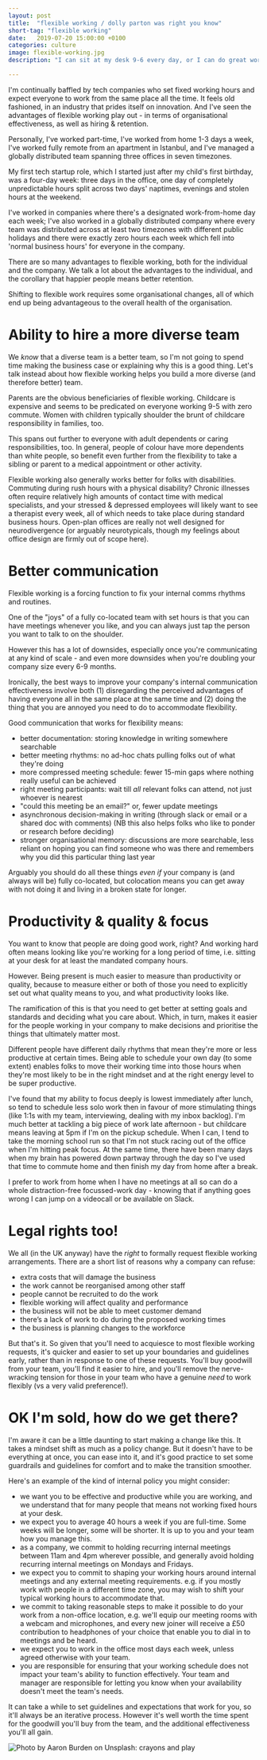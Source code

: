 ```yaml
---
layout: post
title:  "flexible working / dolly parton was right you know"
short-tag: "flexible working"
date:   2019-07-20 15:00:00 +0100
categories: culture
image: flexible-working.jpg
description: "I can sit at my desk 9-6 every day, or I can do great work. The latter has unexpected advantages for your organisation's health"

---
```


I'm continually baffled by tech companies who set fixed working hours and expect everyone to work from the same place all the time. It feels old fashioned, in an industry that prides itself on innovation. And I've seen the advantages of flexible working play out - in terms of organisational effectiveness, as well as hiring & retention.

Personally, I've worked part-time, I've worked from home 1-3 days a week, I've worked fully remote from an apartment in Istanbul, and I've managed a globally distributed team spanning three offices in seven timezones.

My first tech startup role, which I started just after my child's first birthday, was a four-day week: three days in the office, one day of completely unpredictable hours split across two days' naptimes, evenings and stolen hours at the weekend.

I've worked in companies where there's a designated work-from-home day each week; I've also worked in a globally distributed company where every team was distributed across at least two timezones with different public holidays and there were exactly zero hours each week which fell into 'normal business hours' for everyone in the company.

There are so many advantages to flexible working, both for the individual and the company. We talk a lot about the advantages to the individual, and the corollary that happier people means better retention.

Shifting to flexible work requires some organisational changes, all of which end up being advantageous to the overall health of the organisation.

# Ability to hire a more diverse team

We _know_ that a diverse team is a better team, so I'm not going to spend time making the business case or explaining why this is a good thing. Let's talk instead about how flexible working helps you build a more diverse (and therefore better) team.

Parents are the obvious beneficiaries of flexible working. Childcare is expensive and seems to be predicated on everyone working 9-5 with zero commute. Women with children typically shoulder the brunt of childcare responsibility in families, too.

This spans out further to everyone with adult dependents or caring responsibilities, too. In general, people of colour have more dependents than white people, so benefit even further from the flexibility to take a sibling or parent to a medical appointment or other activity.

Flexible working also generally works better for folks with disabilities. Commuting during rush hours with a physical disability? Chronic illnesses often require relatively high amounts of contact time with medical specialists, and your stressed & depressed employees will likely want to see a therapist every week, all of which needs to take place during standard business hours. Open-plan offices are really not well designed for neurodivergence (or arguably neurotypicals, though my feelings about office design are firmly out of scope here).

# Better communication

Flexible working is a forcing function to fix your internal comms rhythms and routines.

One of the "joys" of a fully co-located team with set hours is that you can have meetings whenever you like, and you can always just tap the person you want to talk to on the shoulder.

However this has a lot of downsides, especially once you're communicating at any kind of scale - and even more downsides when you're doubling your company size every 6-9 months.

Ironically, the best ways to improve your company's internal communication effectiveness involve both (1) disregarding the perceived advantages of having everyone all in the same place at the same time and (2) doing the thing that you are annoyed you need to do to accommodate flexibility. 

Good communication that works for flexibility means:
* better documentation: storing knowledge in writing somewhere searchable
* better meeting rhythms: no ad-hoc chats pulling folks out of what they're doing
* more compressed meeting schedule: fewer 15-min gaps where nothing really useful can be achieved
* right meeting participants: wait till _all_ relevant folks can attend, not just whoever is nearest
* "could this meeting be an email?" or, fewer update meetings
* asynchronous decision-making in writing (through slack or email or a shared doc with comments) (NB this also helps folks who like to ponder or research before deciding)
* stronger organisational memory: discussions are more searchable, less reliant on hoping you can find someone who was there and remembers why you did this particular thing last year

Arguably you should do all these things _even if_ your company is (and always will be) fully co-located, but colocation means you can get away with not doing it and living in a broken state for longer.

# Productivity & quality & focus

You want to know that people are doing good work, right? And working hard often means looking like you're working for a long period of time, i.e. sitting at your desk for at least the mandated company hours.

However. Being present is much easier to measure than productivity or quality, because to measure either or both of those you need to explicitly set out what quality means to you, and what productivity looks like.

The ramification of this is that you need to get better at setting goals and standards and deciding what you care about. Which, in turn, makes it easier for the people working in your company to make decisions and prioritise the things that ultimately matter most.

Different people have different daily rhythms that mean they're more or less productive at certain times. Being able to schedule your own day (to some extent) enables folks to move their working time into those hours when they're most likely to be in the right mindset and at the right energy level to be super productive.

I've found that my ability to focus deeply is lowest immediately after lunch, so tend to schedule less solo work then in favour of more stimulating things (like 1:1s with my team, interviewing, dealing with my inbox backlog). I'm much better at tackling a big piece of work late afternoon - but childcare means leaving at 5pm if I'm on the pickup schedule. When I can, I tend to take the morning school run so that I'm not stuck racing out of the office when I'm hitting peak focus. At the same time, there have been many days when my brain has powered down partway through the day so I've used that time to commute home and then finish my day from home after a break. 

I prefer to work from home when I have no meetings at all so can do a whole distraction-free focussed-work day - knowing that if anything goes wrong I can jump on a videocall or be available on Slack.

# Legal rights too!

We all (in the UK anyway) have the _right_ to formally request flexible working arrangements. There are a short list of reasons why a company can refuse:
* extra costs that will damage the business
* the work cannot be reorganised among other staff
* people cannot be recruited to do the work
* flexible working will affect quality and performance
* the business will not be able to meet customer demand
* there’s a lack of work to do during the proposed working times
* the business is planning changes to the workforce

But that's it. So given that you'll need to acquiesce to most flexible working requests, it's quicker and easier to set up your boundaries and guidelines early, rather than in response to one of these requests. You'll buy goodwill from your team, you'll find it easier to hire, and you'll remove the nerve-wracking tension for those in your team who have a genuine _need_ to work flexibly (vs a very valid preference!).

# OK I'm sold, how do we get there?

I'm aware it can be a little daunting to start making a change like this. It takes a mindset shift as much as a policy change. But it doesn't have to be everything at once, you can ease into it, and it's good practice to set some guardrails and guidelines for comfort and to make the transition smoother.

Here's an example of the kind of internal policy you might consider:
- we want you to be effective and productive while you are working, and we understand that for many people that means not working fixed hours at your desk.
- we expect you to average 40 hours a week if you are full-time. Some weeks will be longer, some will be shorter. It is up to you and your team how you manage this.
- as a company, we commit to holding recurring internal meetings between 11am and 4pm wherever possible, and generally avoid holding recurring internal meetings on Mondays and Fridays.
- we expect you to commit to shaping your working hours around internal meetings and any external meeting requirements. e.g. if you mostly work with people in a different time zone, you may wish to shift your typical working hours to accommodate that.
- we commit to taking reasonable steps to make it possible to do your work from a non-office location, e.g. we'll equip our meeting rooms with a webcam and microphones, and every new joiner will receive a £50 contribution to headphones of your choice that enable you to dial in to meetings and be heard.
- we expect you to work in the office most days each week, unless agreed otherwise with your team.
- you are responsible for ensuring that your working schedule does not impact your team's ability to function effectively. Your team and manager are responsible for letting you know when your availability doesn't meet the team's needs.

It can take a while to set guidelines and expectations that work for you, so it'll always be an iterative process. However it's well worth the time spent for the goodwill you'll buy from the team, and the additional effectiveness you'll all gain.

![Photo by Aaron Burden on Unsplash: crayons and play](/assets/img/flexible-working.jpg)